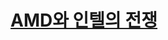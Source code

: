 # [AMD와 인텔의 전쟁](https://www.youtube.com/watch?v=6dp4E5HIpRU&list=PLJPjg3It2DXQUdlAocHh5FASozqwtJavv&index=106)
